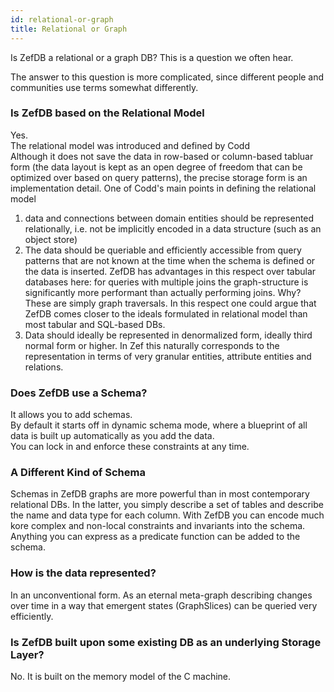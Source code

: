 ```yaml
---
id: relational-or-graph
title: Relational or Graph
---
```


  
Is ZefDB a relational or a graph DB? This is a question we often hear.  
  
The answer to this question is more complicated, since different people and communities use terms somewhat differently.  
  
### Is ZefDB based on the Relational Model  
Yes.  
The relational model was introduced and defined by Codd  
Although it does not save the data in row-based or column-based tabluar form (the data layout is kept as an open degree of freedom that can be optimized over based on query patterns), the precise storage form is an implementation detail. One of Codd's main points in defining the relational model  
1. data and connections between domain entities should be represented relationally, i.e. not be implicitly encoded in a data structure (such as an object store)  
2. The data should be queriable and efficiently accessible from query patterns that are not known at the time when the schema is defined or the data is inserted. ZefDB has advantages in this respect over tabular databases here: for queries with multiple joins the graph-structure is significantly more performant than actually performing joins. Why? These are simply graph traversals. In this respect one could argue that ZefDB comes closer to the ideals formulated in relational model than most tabular and SQL-based DBs.  
3. Data should ideally be represented in denormalized form, ideally third normal form or higher. In Zef this naturally corresponds to the representation in terms of very granular entities, attribute entities and  relations.  
  
  
### Does ZefDB use a Schema?  
It allows you to add schemas.  
By default it starts off in dynamic schema mode, where a blueprint of all data is built up automatically as you add the data.  
You can lock in and enforce these constraints at any time.  
  
  
### A Different Kind of Schema  
Schemas in ZefDB graphs are more powerful than in most contemporary relational DBs. In the latter, you simply describe a set of tables and describe the name and data type for each column. With ZefDB you can encode much kore complex and non-local constraints and invariants into the schema.   
Anything you can express as a predicate function can be added to the schema.   
  
  
### How is the data represented?  
In an unconventional form. As an eternal meta-graph describing changes over time in a way that emergent states (GraphSlices) can be queried very efficiently.  
  
  
### Is ZefDB built upon some existing DB as an underlying Storage Layer?  
No. It is built on the memory model of the C machine.   
  
